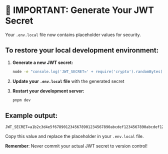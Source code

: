 # 🔐 IMPORTANT: Generate Your JWT Secret

Your `.env.local` file now contains placeholder values for security.

## To restore your local development environment:

1. **Generate a new JWT secret:**
   ```bash
   node -e "console.log('JWT_SECRET=' + require('crypto').randomBytes(32).toString('hex'))"
   ```

2. **Update your `.env.local` file** with the generated secret

3. **Restart your development server:**
   ```bash
   pnpm dev
   ```

## Example output:
```
JWT_SECRET=a1b2c3d4e5f6789012345678901234567890abcdef1234567890abcdef123456
```

Copy this value and replace the placeholder in your `.env.local` file.

**Remember**: Never commit your actual JWT secret to version control!